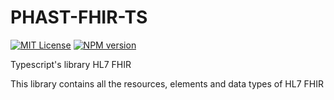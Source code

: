 # PHAST-FHIR-TS

[![MIT License][license-image]][license] [![NPM version][npm-version-image]][npm-url]

Typescript's library HL7 FHIR

This library contains all the resources, elements and data types of HL7 FHIR


[license-image]: http://img.shields.io/badge/license-MIT-blue.svg
[license]: LICENSE.md

[npm-url]: https://npmjs.org/package/phast-fhir-ts
[npm-version-image]: https://d25lcipzij17d.cloudfront.net/badge.svg?id=js&r=r&type=6e&v=1.0.2&x2=0


